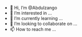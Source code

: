 - 👋 Hi, I’m @Abdulzango
- 👀 I’m interested in ...
- 🌱 I’m currently learning ...
- 💞️ I’m looking to collaborate on ...
- 📫 How to reach me ...

<!---
Abdulzango/Abdulzango is a ✨ special ✨ repository because its `README.md` (this file) appears on your GitHub profile.
You can click the Preview link to take a look at your changes.
--->
